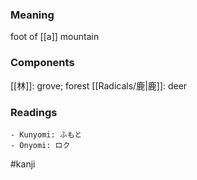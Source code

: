 ### Meaning

foot of [[a]] mountain

### Components

[[林]]: grove; forest [[Radicals/鹿|鹿]]: deer

### Readings

```
- Kunyomi: ふもと
- Onyomi: ロク
```

#kanji